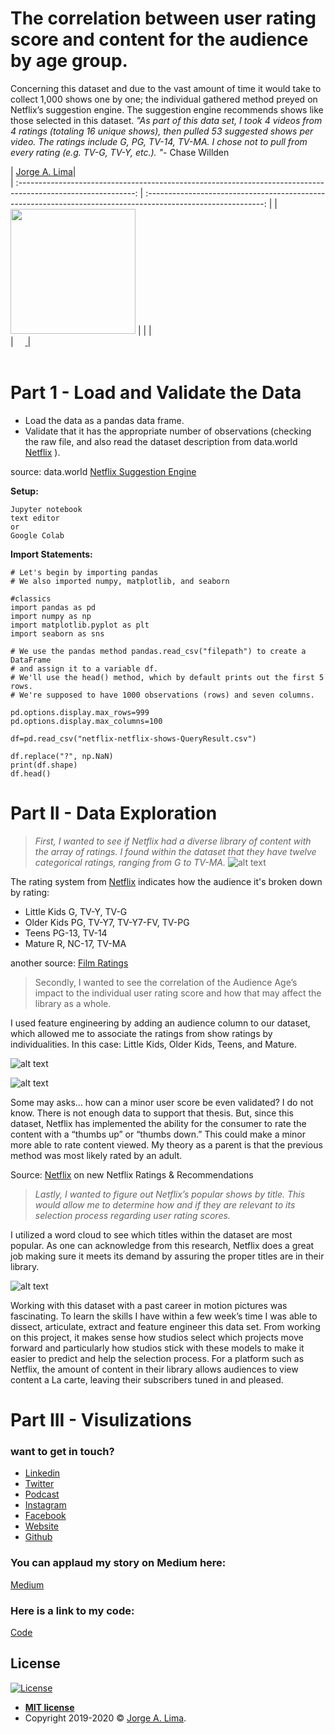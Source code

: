 # **The correlation between user rating score and content for the audience by age group.**
Concerning this dataset and due to the vast amount of time it would take to collect 1,000 shows one by one; the individual gathered method preyed on Netflix’s suggestion engine. The suggestion engine recommends shows like those selected in this dataset.  *"As part of this data set, I took 4 videos from 4 ratings (totaling 16 unique shows), then pulled 53 suggested shows per video. The ratings include G, PG, TV-14, TV-MA. I chose not to pull from every rating (e.g. TV-G, TV-Y, etc.). "*- Chase Willden
<br>

|                                       [Jorge A. Lima](https://github.com/ThisIsJorgeLima)|                                                                      
| :-----------------------------------------------------------------------------------------------------------: | :-----------------------------------------------------------------------------------------------------------: |
|                      [<img src="https://media-exp1.licdn.com/dms/image/C4E03AQFWFr4FmRbOig/profile-displayphoto-shrink_400_400/0?e=1599696000&v=beta&t=AJRQvn8R36ErlVPB4-cHmu6D_EtGCxZi1i6sy78hR-4" width = "200" />](https://github.com/)                       |                                                    |
|                 [<img src="https://github.com/favicon.ico" width="15"> ](https://github.com/ThisIsJorgeLima)        
| [ <img src="https://static.licdn.com/sc/h/al2o9zrvru7aqj8e1x2rzsrca" width="15"> ](https://www.linkedin.com/in/jorgelima) |
<br>
<br>

# **Part 1 - Load and Validate the Data**

*  Load the data as a pandas data frame.
*  Validate that it has the appropriate number of observations (checking the raw file, and also read the dataset description from data.world [Netflix](https://data.world/chasewillden/netflix-shows/workspace/file?filename=netflix.xlsx) ).

source: data.world [Netflix Suggestion Engine](https://data.world/chasewillden/netflix-shows)


**Setup:**

```
Jupyter notebook
text editor
or
Google Colab
```


**Import Statements:**
```
# Let's begin by importing pandas
# We also imported numpy, matplotlib, and seaborn

#classics
import pandas as pd
import numpy as np
import matplotlib.pyplot as plt
import seaborn as sns

```


```
# We use the pandas method pandas.read_csv("filepath") to create a DataFrame 
# and assign it to a variable df.
# We'll use the head() method, which by default prints out the first 5 rows. 
# We're supposed to have 1000 observations (rows) and seven columns. 

pd.options.display.max_rows=999
pd.options.display.max_columns=100

df=pd.read_csv("netflix-netflix-shows-QueryResult.csv")

df.replace("?", np.NaN)
print(df.shape)
df.head()
```

# **Part II - Data Exploration**
> *First, I wanted to see if Netflix had a diverse library of content with the array of ratings. I found within the dataset that they have twelve categorical ratings, ranging from G to TV-MA.*
![alt text](https://miro.medium.com/max/1220/1*Y5gRPAP82yyE_xq__eUXQA.png)

The rating system from [Netflix](https://help.netflix.com/en/node/2064) indicates how the audience it's broken down by rating:
        
*   Little Kids G, TV-Y, TV-G
*   Older Kids PG, TV-Y7, TV-Y7-FV, TV-PG
*   Teens PG-13, TV-14
*   Mature R, NC-17, TV-MA

        
another source: [Film Ratings](https://www.filmratings.com/)

> Secondly, I wanted to see the correlation of the Audience Age’s impact to the individual user rating score and how that may affect the library as a whole.

I used feature engineering by adding an audience column to our dataset, which allowed me to associate the ratings from show ratings by individualities. In this case: Little Kids, Older Kids, Teens, and Mature.

![alt text](https://miro.medium.com/max/1078/1*DfkQ9SD0EfDyC2rT8Ptu6w.png)

![alt text](https://miro.medium.com/max/1098/1*XJP0abMe3OMml0KgXc_ooA.png)

Some may asks… how can a minor user score be even validated? I do not know. There is not enough data to support that thesis. But, since this dataset, Netflix has implemented the ability for the consumer to rate the content with a “thumbs up” or “thumbs down.” This could make a minor more able to rate content viewed. My theory as a parent is that the previous method was most likely rated by an adult.

Source: [Netflix](https://help.netflix.com/en/node/9898) on new Netflix Ratings & Recommendations


> *Lastly, I wanted to figure out Netflix’s popular shows by title. This would allow me to determine how and if they are relevant to its selection process regarding user rating scores.*


I utilized a word cloud to see which titles within the dataset are most popular. As one can acknowledge from this research, Netflix does a great job making sure it meets its demand by assuring the proper titles are in their library.

![alt text](https://miro.medium.com/max/1280/1*lpUygJ8TqlfH9S4SnKwZMA.png)

Working with this dataset with a past career in motion pictures was fascinating. To learn the skills I have within a few week’s time I was able to dissect, articulate, extract and feature engineer this data set. From working on this project, it makes sense how studios select which projects move forward and particularly how studios stick with these models to make it easier to predict and help the selection process. For a platform such as Netflix, the amount of content in their library allows audiences to view content a La carte, leaving their subscribers tuned in and pleased.

# **Part III - Visulizations**


### want to get in touch?

*  [Linkedin](https://www.linkedin.com/in/jorgelima/)
*  [Twitter](https://www.twitter.com/thisisjorgelima/)
*  [Podcast](https://mailchi.mp/db9640dec7a5/a-month-of-saturdays)
*  [Instagram](https://www.instagram.com/thisisjorgelima/)
*  [Facebook](https://www.facebook.com/thisisjorgelima/)
*  [Website](https://www.thisisjorgelima.com/)
*  [Github](https://www.github.com/thisisjorgelima/)
                                                                           
### You can applaud my story on Medium here:
[Medium](https://medium.com/@ThisIsJorgeLima/the-correlation-between-user-rating-score-and-content-for-the-audience-by-age-group-4539a9f230a7)

### Here is a link to my code:
[Code](https://colab.research.google.com/drive/1jzKf7goCdi4RGpqWJfwaNYY8JI2gV2sH)

## License

[![License](http://img.shields.io/:license-mit-blue.svg?style=flat-square)](http://badges.mit-license.org)

- **[MIT license](http://opensource.org/licenses/mit-license.php)**
- Copyright 2019-2020 © <a href="http://thisisjorgelima.com" target="_blank">Jorge A. Lima</a>.
 
